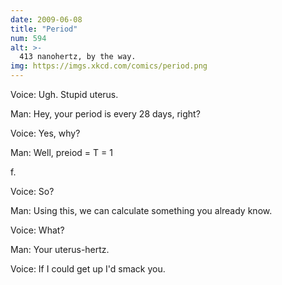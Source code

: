 ```yaml
---
date: 2009-06-08
title: "Period"
num: 594
alt: >-
  413 nanohertz, by the way.
img: https://imgs.xkcd.com/comics/period.png
---
```

Voice: Ugh. Stupid uterus.

Man: Hey, your period is every 28 days, right?

Voice: Yes, why?

Man: Well, preiod = T = 1

f.

Voice: So?

Man: Using this, we can calculate something you already know.

Voice: What?

Man: Your uterus-hertz.

Voice: If I could get up I'd smack you.

